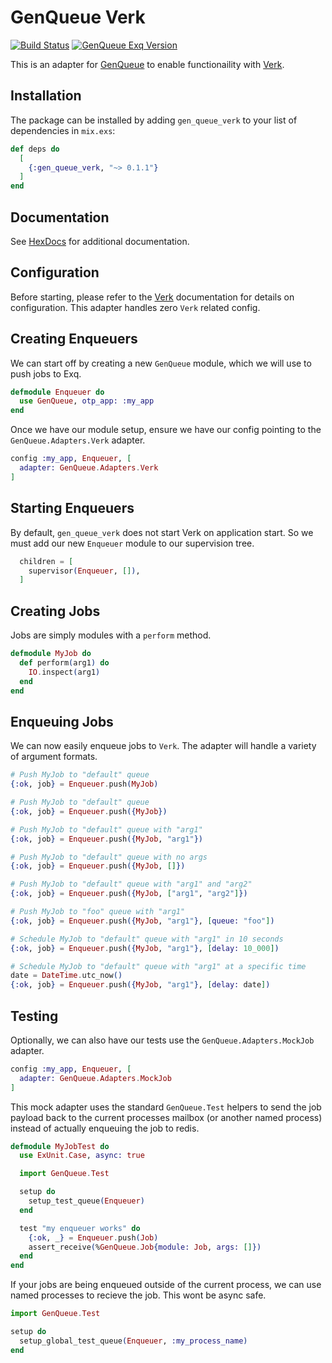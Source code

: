 # GenQueue Verk
[![Build Status](https://travis-ci.org/nsweeting/gen_queue_verk.svg?branch=master)](https://travis-ci.org/nsweeting/gen_queue_verk)
[![GenQueue Exq Version](https://img.shields.io/hexpm/v/gen_queue_verk.svg)](https://hex.pm/packages/gen_queue_verk)

This is an adapter for [GenQueue](https://github.com/nsweeting/gen_queue) to enable
functionaility with [Verk](https://github.com/edgurgel/verk).

## Installation

The package can be installed by adding `gen_queue_verk` to your list of dependencies in `mix.exs`:

```elixir
def deps do
  [
    {:gen_queue_verk, "~> 0.1.1"}
  ]
end
```

## Documentation

See [HexDocs](https://hexdocs.pm/gen_queue_verk) for additional documentation.

## Configuration

Before starting, please refer to the [Verk](https://github.com/edgurgel/verk) documentation
for details on configuration. This adapter handles zero `Verk` related config.

## Creating Enqueuers

We can start off by creating a new `GenQueue` module, which we will use to push jobs to
Exq.

```elixir
defmodule Enqueuer do
  use GenQueue, otp_app: :my_app
end
```

Once we have our module setup, ensure we have our config pointing to the `GenQueue.Adapters.Verk`
adapter.

```elixir
config :my_app, Enqueuer, [
  adapter: GenQueue.Adapters.Verk
]
```

## Starting Enqueuers

By default, `gen_queue_verk` does not start Verk on application start. So we must add
our new `Enqueuer` module to our supervision tree.

```elixir
  children = [
    supervisor(Enqueuer, []),
  ]
```

## Creating Jobs

Jobs are simply modules with a `perform` method.

```elixir
defmodule MyJob do
  def perform(arg1) do
    IO.inspect(arg1)
  end
end
```

## Enqueuing Jobs

We can now easily enqueue jobs to `Verk`. The adapter will handle a variety of argument formats.

```elixir
# Push MyJob to "default" queue
{:ok, job} = Enqueuer.push(MyJob)

# Push MyJob to "default" queue
{:ok, job} = Enqueuer.push({MyJob})

# Push MyJob to "default" queue with "arg1"
{:ok, job} = Enqueuer.push({MyJob, "arg1"})

# Push MyJob to "default" queue with no args
{:ok, job} = Enqueuer.push({MyJob, []})

# Push MyJob to "default" queue with "arg1" and "arg2"
{:ok, job} = Enqueuer.push({MyJob, ["arg1", "arg2"]})

# Push MyJob to "foo" queue with "arg1"
{:ok, job} = Enqueuer.push({MyJob, "arg1"}, [queue: "foo"])

# Schedule MyJob to "default" queue with "arg1" in 10 seconds
{:ok, job} = Enqueuer.push({MyJob, "arg1"}, [delay: 10_000])

# Schedule MyJob to "default" queue with "arg1" at a specific time
date = DateTime.utc_now()
{:ok, job} = Enqueuer.push({MyJob, "arg1"}, [delay: date])
```

## Testing

Optionally, we can also have our tests use the `GenQueue.Adapters.MockJob` adapter.

```elixir
config :my_app, Enqueuer, [
  adapter: GenQueue.Adapters.MockJob
]
```

This mock adapter uses the standard `GenQueue.Test` helpers to send the job payload
back to the current processes mailbox (or another named process) instead of actually
enqueuing the job to redis.

```elixir
defmodule MyJobTest do
  use ExUnit.Case, async: true

  import GenQueue.Test

  setup do
    setup_test_queue(Enqueuer)
  end

  test "my enqueuer works" do
    {:ok, _} = Enqueuer.push(Job)
    assert_receive(%GenQueue.Job{module: Job, args: []})
  end
end
```

If your jobs are being enqueued outside of the current process, we can use named
processes to recieve the job. This wont be async safe.

```elixir
import GenQueue.Test

setup do
  setup_global_test_queue(Enqueuer, :my_process_name)
end
```
